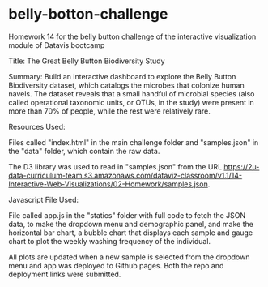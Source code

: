 # belly-botton-challenge
Homework 14 for the belly button challenge of the interactive visualization module of Datavis bootcamp

Title: The Great Belly Button Biodiversity Study

Summary: Build an interactive dashboard to explore the Belly Button Biodiversity dataset, which catalogs the microbes that colonize human navels. The dataset reveals that a small handful of microbial species (also called operational taxonomic units, or OTUs, in the study) were present in more than 70% of people, while the rest were relatively rare.

Resources Used: 

Files called "index.html" in the main challenge folder and "samples.json" in the "data" folder, which contain the raw data. 

The D3 library was used to read in "samples.json" from the URL https://2u-data-curriculum-team.s3.amazonaws.com/dataviz-classroom/v1.1/14-Interactive-Web-Visualizations/02-Homework/samples.json.

Javascript File Used: 

File called app.js in the "statics" folder with full code to fetch the JSON data, to make the dropdown menu and demographic panel, and make the horizontal bar chart, a bubble chart that displays each sample and gauge chart to plot the weekly washing frequency of the individual.

All plots are updated when a new sample is selected from the dropdown menu and app was deployed to Github pages. Both the repo and deployment links were submitted. 